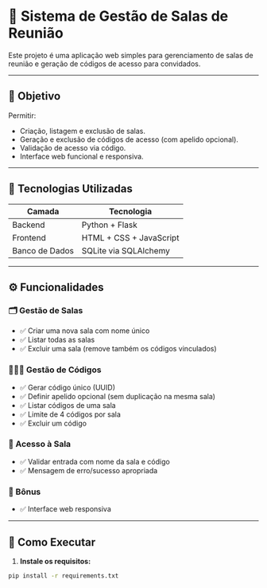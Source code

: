 # 💼 Sistema de Gestão de Salas de Reunião

Este projeto é uma aplicação web simples para gerenciamento de salas de reunião e geração de códigos de acesso para convidados.

---

## 🎯 Objetivo

Permitir:
- Criação, listagem e exclusão de salas.
- Geração e exclusão de códigos de acesso (com apelido opcional).
- Validação de acesso via código.
- Interface web funcional e responsiva.

---

## 🚀 Tecnologias Utilizadas

| Camada     | Tecnologia              |
|------------|--------------------------|
| Backend    | Python + Flask           |
| Frontend   | HTML + CSS + JavaScript |
| Banco de Dados | SQLite via SQLAlchemy |

---

## ⚙️ Funcionalidades

### 🗂️ Gestão de Salas
- ✅ Criar uma nova sala com nome único
- ✅ Listar todas as salas
- ✅ Excluir uma sala (remove também os códigos vinculados)

### 🧑‍🤝‍🧑 Gestão de Códigos
- ✅ Gerar código único (UUID)
- ✅ Definir apelido opcional (sem duplicação na mesma sala)
- ✅ Listar códigos de uma sala
- ✅ Limite de 4 códigos por sala
- ✅ Excluir um código

### 🔐 Acesso à Sala
- ✅ Validar entrada com nome da sala e código
- ✅ Mensagem de erro/sucesso apropriada

### 🎁 Bônus
- ✅ Interface web responsiva

---

## 🧪 Como Executar

1. **Instale os requisitos:**

```bash
pip install -r requirements.txt
